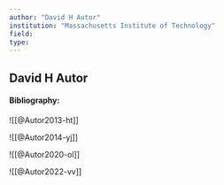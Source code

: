 ```yaml
---
author: "David H Autor"
institution: "Massachusetts Institute of Technology"
field:
type:
---
```


## David H Autor
#### Bibliography:

![[@Autor2013-ht]]

![[@Autor2014-yj]]

![[@Autor2020-ol]]

![[@Autor2022-vv]]